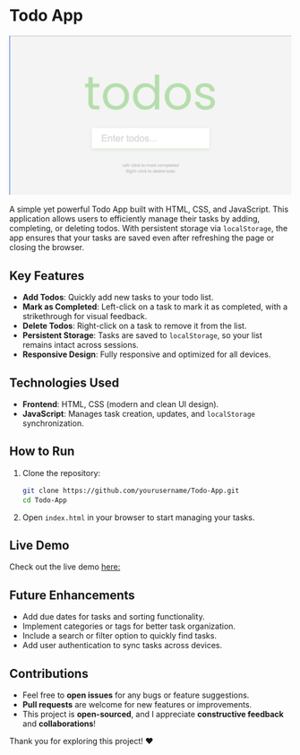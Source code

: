 # Todo App

![project ss](image.png)

A simple yet powerful Todo App built with HTML, CSS, and JavaScript. This application allows users to efficiently manage their tasks by adding, completing, or deleting todos. With persistent storage via `localStorage`, the app ensures that your tasks are saved even after refreshing the page or closing the browser.

## Key Features
- **Add Todos**: Quickly add new tasks to your todo list.
- **Mark as Completed**: Left-click on a task to mark it as completed, with a strikethrough for visual feedback.
- **Delete Todos**: Right-click on a task to remove it from the list.
- **Persistent Storage**: Tasks are saved to `localStorage`, so your list remains intact across sessions.
- **Responsive Design**: Fully responsive and optimized for all devices.

## Technologies Used
- **Frontend**: HTML, CSS (modern and clean UI design).
- **JavaScript**: Manages task creation, updates, and `localStorage` synchronization.

## How to Run
1. Clone the repository:
   ```bash
   git clone https://github.com/yourusername/Todo-App.git
   cd Todo-App
   ```
2. Open `index.html` in your browser to start managing your tasks.

## Live Demo
Check out the live demo [here:](https://chrisroland.github.io/Todo-List/)

## Future Enhancements
- Add due dates for tasks and sorting functionality.
- Implement categories or tags for better task organization.
- Include a search or filter option to quickly find tasks.
- Add user authentication to sync tasks across devices.

## Contributions
- Feel free to **open issues** for any bugs or feature suggestions.
- **Pull requests** are welcome for new features or improvements.
- This project is **open-sourced**, and I appreciate **constructive feedback** and **collaborations**!

Thank you for exploring this project! ❤️